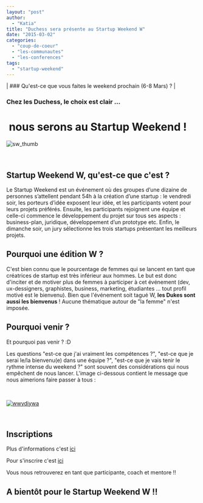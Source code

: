 ```yaml
---
layout: "post"
author: 
  - "Katia"
title: "Duchess sera présente au Startup Weekend W"
date: "2015-03-02"
categories: 
  - "coup-de-coeur"
  - "les-communautes"
  - "les-conferences"
tags: 
  - "startup-weekend"
---
```


| ### Qu'est-ce que vous faites le weekend prochain (6-8 Mars) ? |

### Chez les Duchess, le choix est clair ...

#  nous serons au Startup Weekend !

![sw_thumb](/assets/2015/03/2015-03-02-duchess-sera-presente-au-startup-weekend-w-2/sw_thumb.png)

 

## **Startup Weekend W, qu'est-ce que c'est ?**

Le Startup Weekend est un événement où des groupes d’une dizaine de personnes s’attellent pendant 54h à la création d’une startup : le vendredi soir, les porteurs d’idée exposent leur idée, et les participants votent pour leurs projets préférés. Ensuite, les participants rejoignent une équipe et celle-ci commence le développement du projet sur tous ses aspects : business-plan, juridique, développement d’un prototype etc. Enfin, le dimanche soir, un jury sélectionne les trois startups présentant les meilleurs projets.

## **Pourquoi une édition W ?**

C'est bien connu que le pourcentage de femmes qui se lancent en tant que créatrices de startup est très inférieur aux hommes. Le but est donc d'inciter et de motiver plus de femmes à participer à cet événement (dev, ux-dessigners, graphistes, business, marketing, étudiantes ... tout profil motivé est le bienvenu). Bien que l'événement soit tagué W, **les Dukes sont aussi les bienvenus** ! Aucune thématique autour de "la femme" n'est imposée.

## **Pourquoi venir ?**

Et pourquoi pas venir ? :D

Les questions "est-ce que j'ai vraiment les compétences ?", "est-ce que je serai le/la bienvenu(e) dans une équipe ?", "est-ce que je vais tenir le rythme intense du weekend ?" sont souvent des considérations qui nous empêchent de nous lancer. L'image ci-dessous contient le message que nous aimerions faire passer à tous :

 

[![wwydiywa](/assets/2015/03/2015-03-02-duchess-sera-presente-au-startup-weekend-w-2/wwydiywa.jpg)](http://www.duchess-france.org/wp-content/uploads/2015/02/wwydiywa.jpg)

 

## Inscriptions

Plus d'informations c'est [ici](http://www.up.co/communities/france/paris/startup-weekend/4990 "Plus d'information")

Pour s'inscrire c'est [ici](http://www.eventbrite.com/e/paris-startup-weekend-women-international-women-day-tickets-13286776105)

Vous nous retrouverez en tant que participante, coach et mentore !!

## A bientôt pour le Startup Weekend W !!
